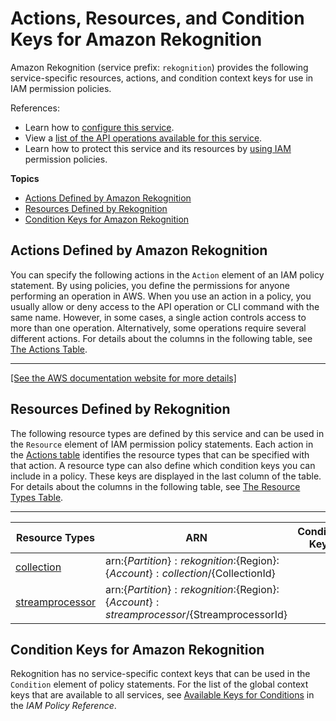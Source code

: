 # Actions, Resources, and Condition Keys for Amazon Rekognition<a name="list_amazonrekognition"></a>

Amazon Rekognition \(service prefix: `rekognition`\) provides the following service\-specific resources, actions, and condition context keys for use in IAM permission policies\.

References:
+ Learn how to [configure this service](http://docs.aws.amazon.com/rekognition/latest/dg/)\.
+ View a [list of the API operations available for this service](http://docs.aws.amazon.com/rekognition/latest/dg/)\.
+ Learn how to protect this service and its resources by [using IAM](http://docs.aws.amazon.com/rekognition/latest/dg/authentication-and-access-control.html) permission policies\.

**Topics**
+ [Actions Defined by Amazon Rekognition](#amazonrekognition-actions-as-permissions)
+ [Resources Defined by Rekognition](#amazonrekognition-resources-for-iam-policies)
+ [Condition Keys for Amazon Rekognition](#amazonrekognition-policy-keys)

## Actions Defined by Amazon Rekognition<a name="amazonrekognition-actions-as-permissions"></a>

You can specify the following actions in the `Action` element of an IAM policy statement\. By using policies, you define the permissions for anyone performing an operation in AWS\. When you use an action in a policy, you usually allow or deny access to the API operation or CLI command with the same name\. However, in some cases, a single action controls access to more than one operation\. Alternatively, some operations require several different actions\. For details about the columns in the following table, see [The Actions Table](reference_policies_actions-resources-contextkeys.md#actions_table)\.


****  
[\[See the AWS documentation website for more details\]](http://docs.aws.amazon.com/IAM/latest/UserGuide/list_amazonrekognition.html)

## Resources Defined by Rekognition<a name="amazonrekognition-resources-for-iam-policies"></a>

The following resource types are defined by this service and can be used in the `Resource` element of IAM permission policy statements\. Each action in the [Actions table](#amazonrekognition-actions-as-permissions) identifies the resource types that can be specified with that action\. A resource type can also define which condition keys you can include in a policy\. These keys are displayed in the last column of the table\. For details about the columns in the following table, see [The Resource Types Table](reference_policies_actions-resources-contextkeys.md#resources_table)\.


****  

| Resource Types | ARN | Condition Keys | 
| --- | --- | --- | 
| [collection](http://docs.aws.amazon.com/rekognition/latest/dg/howitworks-collection.html) | arn:$\{Partition\}:rekognition:$\{Region\}:$\{Account\}:collection/$\{CollectionId\} |  | 
| [streamprocessor](http://docs.aws.amazon.com/rekognition/latest/dg/) | arn:$\{Partition\}:rekognition:$\{Region\}:$\{Account\}:streamprocessor/$\{StreamprocessorId\} |  | 

## Condition Keys for Amazon Rekognition<a name="amazonrekognition-policy-keys"></a>

Rekognition has no service\-specific context keys that can be used in the `Condition` element of policy statements\. For the list of the global context keys that are available to all services, see [Available Keys for Conditions](http://docs.aws.amazon.com/IAM/latest/UserGuide/reference_policies_condition-keys.html#AvailableKeys) in the *IAM Policy Reference*\.